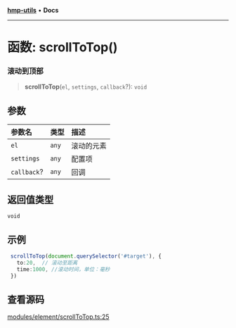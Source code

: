 [**hmp-utils**](../README.md) • **Docs**

***

# 函数: scrollToTop()

### 滚动到顶部

> **scrollToTop**(`el`, `settings`, `callback`?): `void`

## 参数

| 参数名 | 类型 | 描述 |
| :------ | :------ | :------ |
| `el` | `any` | 滚动的元素 |
| `settings` | `any` | 配置项 |
| `callback`? | `any` | 回调 |

## 返回值类型

`void`

## 示例

```ts
 scrollToTop(document.querySelector('#target'), {
   to:20,  // 滚动至距离  
   time:1000, //滚动时间，单位：毫秒
 })
```

## 查看源码

[modules/element/scrollToTop.ts:25](https://github.com/hmp1049127947/hmp-utils/blob/dee7627dd7f5e043cd0494e8f8fdc05ccdb65423/src/modules/element/scrollToTop.ts#L25)
